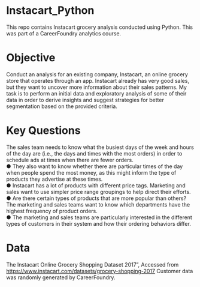 # Instacart_Python
This repo contains Instacart grocery analysis conducted using Python. This was part of a CareerFoundry analytics course. 

# Objective
Conduct an analysis for an existing company, Instacart, an online grocery store that operates
through an app. Instacart already has very good sales, but they want to uncover more
information about their sales patterns. My task is to perform an initial data and exploratory
analysis of some of their data in order to derive insights and suggest strategies for better
segmentation based on the provided criteria.

# Key Questions
The sales team needs to know what the busiest days of the week and hours of the day
are (i.e., the days and times with the most orders) in order to schedule ads at times
when there are fewer orders.  
● They also want to know whether there are particular times of the day when people spend
the most money, as this might inform the type of products they advertise at these times.  
● Instacart has a lot of products with different price tags. Marketing and sales want to use
simpler price range groupings to help direct their efforts.  
● Are there certain types of products that are more popular than others? The marketing
and sales teams want to know which departments have the highest frequency of product
orders.  
● The marketing and sales teams are particularly interested in the different types of
customers in their system and how their ordering behaviors differ.  

# Data
The Instacart Online Grocery Shopping Dataset
2017”, Accessed from https://www.instacart.com/datasets/grocery-shopping-2017 
Customer data was randomly generated by CareerFoundry. 

